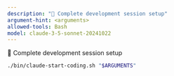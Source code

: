 ```yaml
---
description: "🚀 Complete development session setup"
argument-hint: <arguments>
allowed-tools: Bash
model: claude-3-5-sonnet-20241022
---
```



🚀 Complete development session setup

```bash
./bin/claude-start-coding.sh "$ARGUMENTS"
```
